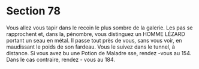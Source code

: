 # Section 78

Vous allez vous tapir dans le recoin le plus sombre de la galerie.
Les pas se rapprochent et, dans la, pénombre, vous distinguez un
HOMME LÉZARD portant un seau en métal. Il passe tout près de
vous, sans vous voir, en maudissant le poids de son fardeau. Vous
le suivez dans le tunnel, à distance. Si vous avez bu une Potion de
Maladre sse, rendez -vous au  154. Dans le cas contraire, rendez -
vous au  184.